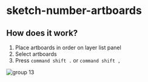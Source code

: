 # sketch-number-artboards

## How does it work?
1. Place artboards in order on layer list panel
2. Select artboards
3. Press `command shift .` or `command shift ,`

![group 13](https://user-images.githubusercontent.com/16979294/28198768-66f223d6-6815-11e7-9aee-76ec1e86c775.png)
